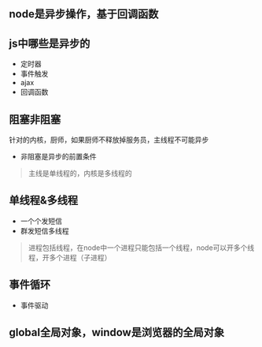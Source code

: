 ## node是异步操作，基于回调函数

## js中哪些是异步的
- 定时器
- 事件触发
- ajax
- 回调函数

## 阻塞非阻塞
针对的内核，厨师，如果厨师不释放掉服务员，主线程不可能异步

- 非阻塞是异步的前置条件

> 主线是单线程的，内核是多线程的

## 单线程&多线程
- 一个个发短信
- 群发短信多线程

> 进程包括线程，在node中一个进程只能包括一个线程，node可以开多个线程，开多个进程（子进程）

## 事件循环
- 事件驱动

## global全局对象，window是浏览器的全局对象
